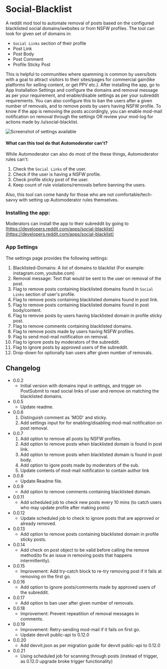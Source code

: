 # Social-Blacklist
A reddit mod tool to automate removal of posts based on the configured blacklisted social domains/websites or from NSFW profiles. The tool can look for given set of domains in:
 * `Social Links` section of their profile
 * Post Link
 * Post Body
 * Post Comment
 * Profile Sticky Post
 
 This is helpful to communities where spamming is common by users/bots with a goal to attract visitors to their sites/pages for commercial gain(like platforms for selling content, or get PPV etc.). After installing the app, go to App Installation Settings and configure the domains and removal message as per your requirement, and enable/disable settings as per your subreddit requirements. You can also configure this to ban the users after a given number of removals, and to remove posts by users having NSFW profile. To know if the app is removing the posts accordingly, you can enable mod-mail notification on removal through the settings OR review your mod-log for actions made by /u/social-blacklist.

![Screenshot of settings available](https://i.redd.it/q85m7pusbbkf1.png)

#### What can this tool do that Automoderator can't?
While Automoderator can also do most of the these things, Automoderator rules can't:
1. Check the `Social Links` of the user.
2. Check if the user is having a NSFW profile.
3. Check profile sticky post of the user.
4. Keep count of rule violations/removals before banning the users.

Also, this tool can come handy for those who are not comfortable/tech-savvy with setting up Automoderator rules themselves.

### Installing the app:
Moderators can install the app to their subreddit by going to [https://developers.reddit.com/apps/social-blacklist](https://developers.reddit.com/apps/social-blacklist)

### App Settings
The settings page provides the following settings:
  1) Blacklisted-Domains: A list of domains to blacklist (For example: instagram.com, youtube.com)
  2) Removal message: Text that would be sent to the user on removal of the post.
  3) Flag to remove posts containing blacklisted domains found in `Social Links` section of user's profile.
  4) Flag to remove posts containing blacklisted domains found in post link.
  5) Flag to remove posts containing blacklisted domains found in post body/content.
  6) Flag to remvoe posts by users having blacklisted domain in profile sticky post.
  7) Flag to remove comments containing blacklisted domains.
  8) Flag to remove posts made by users having NSFW profiles.
  9) Flag to send mod-mail notification on removal.
  10) Flag to ignore posts by moderators of the subreddit.
  11) Flag to ignore posts by approved users of the subreddit.
  12) Drop-down for optionally ban users after given number of removals.

## Changelog
* 0.0.2
    * Initial version with domains input in settings, and trigger on PostSubmit to read social links of user and remove on matching the blacklisted domains.
* 0.0.5
    * Update readme.
* 0.0.6
    1. Distinguish comment as 'MOD' and sticky.
    2. Add settings input for for enabling/disabling mod-mail notification on post removal.
* 0.0.7
    1. Add option to remove all posts by NSFW profiles.
    2. Add option to remove posts when blacklisted domain is found in post link.
    3. Add option to remove posts when blacklisted domain is found in post body.
    4. Add option to igore posts made by moderators of the sub.
    5. Update contents of mod-mail notification to contain author link
* 0.0.8
    * Update Readme file.
* 0.0.9
    * Add option to remove comments containing blacklisted domain.
* 0.0.11
    * Add scheduled job to check new posts every 10 mins (to catch users who may update profile after making posts)
* 0.0.12
    * Update scheduled job to check to ignore posts that are approved or already removed.
* 0.0.13
    * Add option to remove posts containing blacklisted domain in profile sticky posts.
* 0.0.14
    * Add check on post object to be valid before calling the remove method(to fix an issue in removing posts that happens intermittently).
* 0.0.15
    * Improvement: Add try-catch block to re-try removing post if it fails at removing on the first go.
* 0.0.16
    * Add option to ignore posts/comments made by approved users of the subreddit.
* 0.0.17
    * Add option to ban user after given number of removals.
* 0.0.18
    * Improvement: Prevent repeatition of removal messages in comments.
* 0.0.19
    * Improvement: Retry-sending mod-mail if it fails on first go.
    * Update devvit public-api to 0.12.0
* 0.0.20
    * Add devvit.json as per migration guide for devvit public-api to 0.12.0
* 0.0.21
    * Using scheduled job for scanning through posts (instead of trigger, as 0.12.0 upgrade broke trigger functionality)